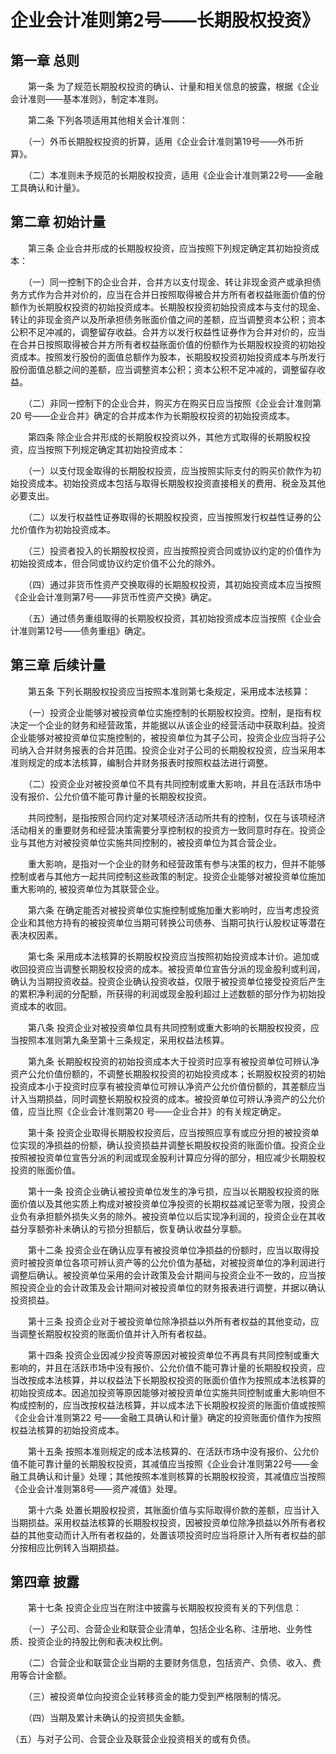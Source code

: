 # 企业会计准则第2号——长期股权投资》

## 第一章 总则

　　第一条 为了规范长期股权投资的确认、计量和相关信息的披露，根据《企业会计准则——基本准则》，制定本准则。

　　第二条 下列各项适用其他相关会计准则：

　　（一）外币长期股权投资的折算，适用《企业会计准则第19号——外币折算》。

　　（二）本准则未予规范的长期股权投资，适用《企业会计准则第22号——金融工具确认和计量》。

## 第二章 初始计量

　　第三条 企业合并形成的长期股权投资，应当按照下列规定确定其初始投资成本：

　　（一）同一控制下的企业合并，合并方以支付现金、转让非现金资产或承担债务方式作为合并对价的，应当在合并日按照取得被合并方所有者权益账面价值的份额作为长期股权投资的初始投资成本。长期股权投资初始投资成本与支付的现金、转让的非现金资产以及所承担债务账面价值之间的差额，应当调整资本公积；资本公积不足冲减的，调整留存收益。合并方以发行权益性证券作为合并对价的，应当在合并日按照取得被合并方所有者权益账面价值的份额作为长期股权投资的初始投资成本。按照发行股份的面值总额作为股本，长期股权投资初始投资成本与所发行股份面值总额之间的差额，应当调整资本公积；资本公积不足冲减的，调整留存收益。

　　（二）非同一控制下的企业合并，购买方在购买日应当按照《企业会计准则第20 号——企业合并》确定的合并成本作为长期股权投资的初始投资成本。

　　第四条 除企业合并形成的长期股权投资以外，其他方式取得的长期股权投资，应当按照下列规定确定其初始投资成本：

　　（一）以支付现金取得的长期股权投资，应当按照实际支付的购买价款作为初始投资成本。初始投资成本包括与取得长期股权投资直接相关的费用、税金及其他必要支出。

　　（二）以发行权益性证券取得的长期股权投资，应当按照发行权益性证券的公允价值作为初始投资成本。

　　（三）投资者投入的长期股权投资，应当按照投资合同或协议约定的价值作为初始投资成本，但合同或协议约定价值不公允的除外。

　　（四）通过非货币性资产交换取得的长期股权投资，其初始投资成本应当按照《企业会计准则第7号——非货币性资产交换》确定。

　　（五）通过债务重组取得的长期股权投资，其初始投资成本应当按照《企业会计准则第12号——债务重组》确定。

## 第三章 后续计量

　　第五条 下列长期股权投资应当按照本准则第七条规定，采用成本法核算：

　　（一）投资企业能够对被投资单位实施控制的长期股权投资。控制，是指有权决定一个企业的财务和经营政策，并能据以从该企业的经营活动中获取利益。投资企业能够对被投资单位实施控制的，被投资单位为其子公司，投资企业应当将子公司纳入合并财务报表的合并范围。投资企业对子公司的长期股权投资，应当采用本准则规定的成本法核算，编制合并财务报表时按照权益法进行调整。

　　（二）投资企业对被投资单位不具有共同控制或重大影响，并且在活跃市场中没有报价、公允价值不能可靠计量的长期股权投资。

　　共同控制，是指按照合同约定对某项经济活动所共有的控制，仅在与该项经济活动相关的重要财务和经营决策需要分享控制权的投资方一致同意时存在。投资企业与其他方对被投资单位实施共同控制的，被投资单位为其合营企业。

　　重大影响，是指对一个企业的财务和经营政策有参与决策的权力，但并不能够控制或者与其他方一起共同控制这些政策的制定。投资企业能够对被投资单位施加重大影响的, 被投资单位为其联营企业。

　　第六条 在确定能否对被投资单位实施控制或施加重大影响时，应当考虑投资企业和其他方持有的被投资单位当期可转换公司债券、当期可执行认股权证等潜在表决权因素。

　　第七条 采用成本法核算的长期股权投资应当按照初始投资成本计价。追加或收回投资应当调整长期股权投资的成本。被投资单位宣告分派的现金股利或利润，确认为当期投资收益。投资企业确认投资收益，仅限于被投资单位接受投资后产生的累积净利润的分配额，所获得的利润或现金股利超过上述数额的部分作为初始投资成本的收回。

　　第八条 投资企业对被投资单位具有共同控制或重大影响的长期股权投资，应当按照本准则第九条至第十三条规定，采用权益法核算。

　　第九条 长期股权投资的初始投资成本大于投资时应享有被投资单位可辨认净资产公允价值份额的，不调整长期股权投资的初始投资成本；长期股权投资的初始投资成本小于投资时应享有被投资单位可辨认净资产公允价值份额的，其差额应当计入当期损益，同时调整长期股权投资的成本。被投资单位可辨认净资产的公允价值，应当比照《企业会计准则第20 号——企业合并》的有关规定确定。

　　第十条 投资企业取得长期股权投资后，应当按照应享有或应分担的被投资单位实现的净损益的份额，确认投资损益并调整长期股权投资的账面价值。投资企业按照被投资单位宣告分派的利润或现金股利计算应分得的部分，相应减少长期股权投资的账面价值。

　　第十一条 投资企业确认被投资单位发生的净亏损，应当以长期股权投资的账面价值以及其他实质上构成对被投资单位净投资的长期权益减记至零为限，投资企业负有承担额外损失义务的除外。被投资单位以后实现净利润的，投资企业在其收益分享额弥补未确认的亏损分担额后，恢复确认收益分享额。

　　第十二条 投资企业在确认应享有被投资单位净损益的份额时，应当以取得投资时被投资单位各项可辨认资产等的公允价值为基础，对被投资单位的净利润进行调整后确认。被投资单位采用的会计政策及会计期间与投资企业不一致的，应当按照投资企业的会计政策及会计期间对被投资单位的财务报表进行调整，并据以确认投资损益。

　　第十三条 投资企业对于被投资单位除净损益以外所有者权益的其他变动，应当调整长期股权投资的账面价值并计入所有者权益。

　　第十四条 投资企业因减少投资等原因对被投资单位不再具有共同控制或重大影响的，并且在活跃市场中没有报价、公允价值不能可靠计量的长期股权投资，应当改按成本法核算，并以权益法下长期股权投资的账面价值作为按照成本法核算的初始投资成本。因追加投资等原因能够对被投资单位实施共同控制或重大影响但不构成控制的，应当改按权益法核算，并以成本法下长期股权投资的账面价值或按照《企业会计准则第22 号——金融工具确认和计量》确定的投资账面价值作为按照权益法核算的初始投资成本。

　　第十五条 按照本准则规定的成本法核算的、在活跃市场中没有报价、公允价值不能可靠计量的长期股权投资，其减值应当按照《企业会计准则第22号——金融工具确认和计量》处理；其他按照本准则核算的长期股权投资，其减值应当按照《企业会计准则第8号——资产减值》处理。

　　第十六条 处置长期股权投资，其账面价值与实际取得价款的差额，应当计入当期损益。采用权益法核算的长期股权投资，因被投资单位除净损益以外所有者权益的其他变动而计入所有者权益的，处置该项投资时应当将原计入所有者权益的部分按相应比例转入当期损益。

## 第四章 披露

　　第十七条 投资企业应当在附注中披露与长期股权投资有关的下列信息：

　　（一）子公司、合营企业和联营企业清单，包括企业名称、注册地、业务性质、投资企业的持股比例和表决权比例。

　　（二）合营企业和联营企业当期的主要财务信息，包括资产、负债、收入、费用等合计金额。

　　（三）被投资单位向投资企业转移资金的能力受到严格限制的情况。

　　（四）当期及累计未确认的投资损失金额。

（五）与对子公司、合营企业及联营企业投资相关的或有负债。

 